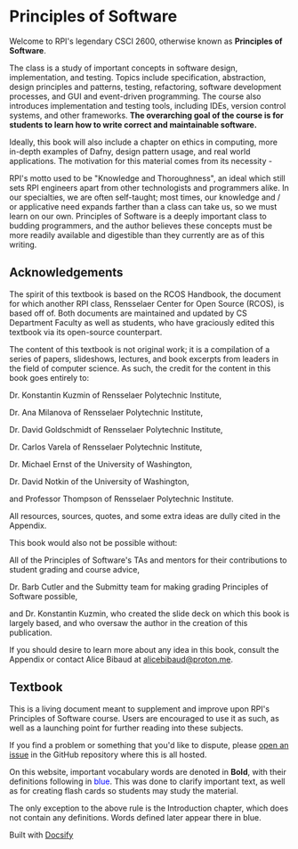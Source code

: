 # Principles of Software

Welcome to RPI's legendary CSCI 2600, otherwise known as **Principles of Software**.

The class is a study of important concepts in software design, implementation, and testing. 
Topics include specification, abstraction, design principles and patterns, testing, refactoring, software 
development processes, and GUI and event-driven programming. The course also introduces implementation and 
testing tools, including IDEs, version control systems, and other frameworks. **The overarching goal of the course 
is for students to learn how to write correct and maintainable software.**

Ideally, this book will also include a chapter on ethics in computing, more in-depth examples of Dafny, design pattern
usage, and real world applications.  The motivation for this material comes from its necessity -

RPI's motto used to be "Knowledge and Thoroughness", an ideal which still sets RPI engineers apart from other
technologists and programmers alike.  In our specialties, we are often self-taught; most times,
our knowledge and / or applicative need expands farther than a class can take us, so we must learn on our own.
Principles of Software is a deeply important class to budding programmers, and the author believes these concepts
must be more readily available and digestible than they currently are as of this writing.

## Acknowledgements

The spirit of this textbook is based on the RCOS Handbook, the document for which another RPI class, Rensselaer Center for Open Source (RCOS), is based off of.  Both documents are maintained and updated by CS Department Faculty as well as students, who have graciously edited this textbook via its open-source counterpart.

The content of this textbook is not original work; it is a compilation of a series of papers, slideshows, lectures, and book excerpts from leaders in the field of computer science.  As such, the credit for the content in this book goes entirely to:

Dr. Konstantin Kuzmin of Rensselaer Polytechnic Institute,

Dr. Ana Milanova of Rensselaer Polytechnic Institute,

Dr. David Goldschmidt of Rensselaer Polytechnic Institute,

Dr. Carlos Varela of Rensselaer Polytechnic Institute,

Dr. Michael Ernst of the University of Washington,

Dr. David Notkin of the University of Washington,

and Professor Thompson of Rensselaer Polytechnic Institute.

All resources, sources, quotes, and some extra ideas are dully cited in the Appendix.

This book would also not be possible without:

All of the Principles of Software's TAs and mentors for their contributions to student grading and course advice,

Dr. Barb Cutler and the Submitty team for making grading Principles of Software possible,

and Dr. Konstantin Kuzmin, who created the slide deck on which this book is largely based, and who oversaw the author in the creation of this publication.

If you should desire to learn more about any idea in this book, consult the Appendix or contact Alice Bibaud at alicebibaud@proton.me.

## Textbook

This is a living document meant to supplement and improve upon RPI's Principles of Software course.  Users are encouraged to use it as such, as well as a launching point for further reading into these subjects.

If you find a problem or something that you'd like to dispute, please [open an issue](https://github.com/alicebibaud/Principles-of-Software/issues/new) in the GitHub repository where this is all hosted.

On this website, important vocabulary words are denoted in **Bold**, with their definitions following in <span style="color:blue;">blue</span>.  This was done to clarify important text, as well as for creating flash cards so students may study the material.

The only exception to the above rule is the Introduction chapter, which does not contain any definitions.  Words defined later appear there in blue.

Built with [Docsify](https://docsify.js.org)
